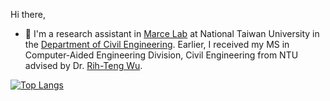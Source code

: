 <!--
**tingyan08/tingyan08** is a ✨ _special_ ✨ repository because its `README.md` (this file) appears on your GitHub profile.

Here are some ideas to get you started:

- 🔭 I’m currently working on ...
- 🌱 I’m currently learning ...
- 👯 I’m looking to collaborate on ...
- 🤔 I’m looking for help with ...
- 💬 Ask me about ...
- 📫 How to reach me: ...
- 😄 Pronouns: ...
- ⚡ Fun fact: ...
-->

Hi there, 
- 🔭 I'm a research assistant in 
                  <a href="https://marcelab.caece.net/">Marce Lab</a> 
                  at National Taiwan University in the 
                  <a href="https://www.ce.ntu.edu.tw/">Department of Civil Engineering</a>.
                  Earlier, I received my MS in Computer-Aided Engineering Division, Civil Engineering from NTU advised by Dr. 
                  <a href="https://marcelab.caece.net/people.html">Rih-Teng Wu</a>.

<!-- 
[![tingyan08's GitHub stats](https://github-readme-stats.vercel.app/api?username=tingyan08&show_icons=true&theme=gruvbox_light&hide_rank=false&include_all_commits=true)](https://github.com/tingyan08/github-readme-stats)
-->

[![Top Langs](https://github-readme-stats.vercel.app/api/top-langs/?username=tingyan08&layout=pie&hide=jupyter%20notebook&theme=gruvbox_light)](https://github.com/tingyan08/github-readme-stats)
